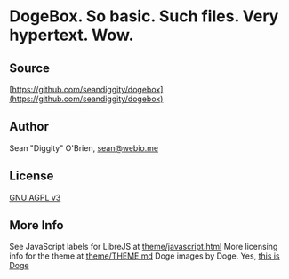 DogeBox. So basic. Such files. Very hypertext. Wow.
=======

Source
-----------
[https://github.com/seandiggity/dogebox](https://github.com/seandiggity/dogebox)

Author
-----------
Sean "Diggity" O'Brien, [sean@webio.me](mailto:sean@webio.me)

License
-----------
[GNU AGPL v3](https://www.gnu.org/licenses/agpl.html)

More Info
-----------
See JavaScript labels for LibreJS at [theme/javascript.html](theme/javascript.html)
More licensing info for the theme at [theme/THEME.md](theme/THEME.md)
Doge images by Doge. Yes, [this is Doge](https://en.wikipedia.org/wiki/Doge_%28meme%29)

